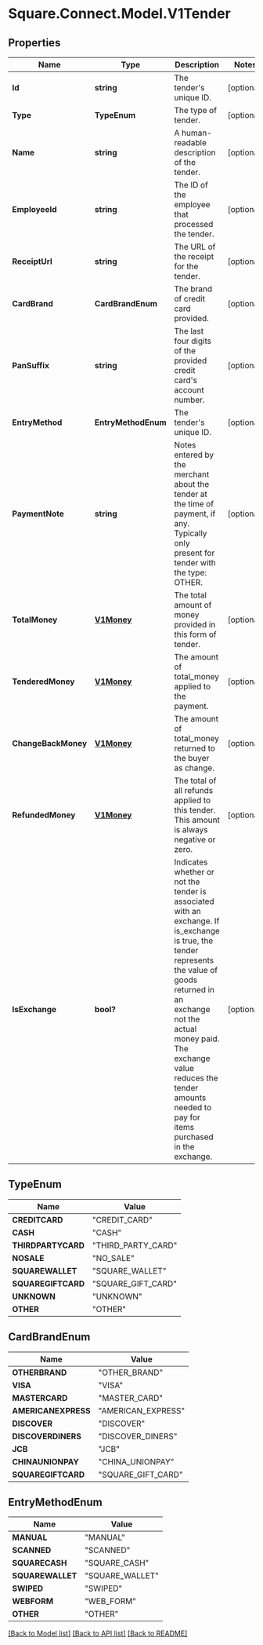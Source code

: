 # Square.Connect.Model.V1Tender
## Properties

Name | Type | Description | Notes
------------ | ------------- | ------------- | -------------
**Id** | **string** | The tender&#39;s unique ID. | [optional] 
**Type** | **TypeEnum** | The type of tender. | [optional] 
**Name** | **string** | A human-readable description of the tender. | [optional] 
**EmployeeId** | **string** | The ID of the employee that processed the tender. | [optional] 
**ReceiptUrl** | **string** | The URL of the receipt for the tender. | [optional] 
**CardBrand** | **CardBrandEnum** | The brand of credit card provided. | [optional] 
**PanSuffix** | **string** | The last four digits of the provided credit card&#39;s account number. | [optional] 
**EntryMethod** | **EntryMethodEnum** | The tender&#39;s unique ID. | [optional] 
**PaymentNote** | **string** | Notes entered by the merchant about the tender at the time of payment, if any. Typically only present for tender with the type: OTHER. | [optional] 
**TotalMoney** | [**V1Money**](V1Money.md) | The total amount of money provided in this form of tender. | [optional] 
**TenderedMoney** | [**V1Money**](V1Money.md) | The amount of total_money applied to the payment. | [optional] 
**ChangeBackMoney** | [**V1Money**](V1Money.md) | The amount of total_money returned to the buyer as change. | [optional] 
**RefundedMoney** | [**V1Money**](V1Money.md) | The total of all refunds applied to this tender. This amount is always negative or zero. | [optional] 
**IsExchange** | **bool?** | Indicates whether or not the tender is associated with an exchange. If is_exchange is true, the tender represents the value of goods returned in an exchange not the actual money paid. The exchange value reduces the tender amounts needed to pay for items purchased in the exchange. | [optional] 


## TypeEnum

Name | Value
------------ | -------------
**CREDITCARD** | "CREDIT_CARD"
**CASH** | "CASH"
**THIRDPARTYCARD** | "THIRD_PARTY_CARD"
**NOSALE** | "NO_SALE"
**SQUAREWALLET** | "SQUARE_WALLET"
**SQUAREGIFTCARD** | "SQUARE_GIFT_CARD"
**UNKNOWN** | "UNKNOWN"
**OTHER** | "OTHER"


## CardBrandEnum

Name | Value
------------ | -------------
**OTHERBRAND** | "OTHER_BRAND"
**VISA** | "VISA"
**MASTERCARD** | "MASTER_CARD"
**AMERICANEXPRESS** | "AMERICAN_EXPRESS"
**DISCOVER** | "DISCOVER"
**DISCOVERDINERS** | "DISCOVER_DINERS"
**JCB** | "JCB"
**CHINAUNIONPAY** | "CHINA_UNIONPAY"
**SQUAREGIFTCARD** | "SQUARE_GIFT_CARD"


## EntryMethodEnum

Name | Value
------------ | -------------
**MANUAL** | "MANUAL"
**SCANNED** | "SCANNED"
**SQUARECASH** | "SQUARE_CASH"
**SQUAREWALLET** | "SQUARE_WALLET"
**SWIPED** | "SWIPED"
**WEBFORM** | "WEB_FORM"
**OTHER** | "OTHER"



[[Back to Model list]](../README.md#documentation-for-models) [[Back to API list]](../README.md#documentation-for-api-endpoints) [[Back to README]](../README.md)

